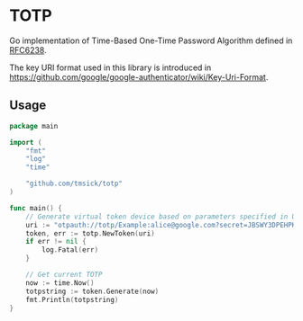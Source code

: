# TOTP

Go implementation of Time-Based One-Time Password Algorithm defined in [RFC6238](https://datatracker.ietf.org/doc/html/rfc6238).

The key URI format used in this library is introduced in https://github.com/google/google-authenticator/wiki/Key-Uri-Format.

## Usage

```go
package main

import (
	"fmt"
	"log"
	"time"

	"github.com/tmsick/totp"
)

func main() {
	// Generate virtual token device based on parameters specified in URI
	uri := "otpauth://totp/Example:alice@google.com?secret=JBSWY3DPEHPK3PXP&issuer=Example"
	token, err := totp.NewToken(uri)
	if err != nil {
		log.Fatal(err)
	}

	// Get current TOTP
	now := time.Now()
	totpstring := token.Generate(now)
	fmt.Println(totpstring)
}
```
